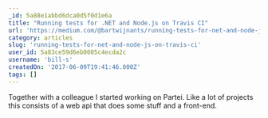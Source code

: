 ```yaml
---
_id: 5a88e1abbd6dca0d5f0d1e6a
title: "Running tests for .NET and Node.js on Travis CI"
url: 'https://medium.com/@bartwijnants/running-tests-for-net-and-node-js-on-travis-ci-8704ea3a5512'
category: articles
slug: 'running-tests-for-net-and-node-js-on-travis-ci'
user_id: 5a83ce59d6eb0005c4ecda2c
username: 'bill-s'
createdOn: '2017-06-09T19:41:46.000Z'
tags: []
---
```


Together with a colleague I started working on Partei. Like a lot of projects this consists of a web api that does some stuff and a front-end.
